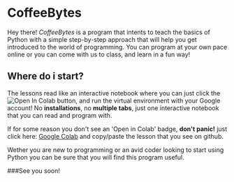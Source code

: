 # CoffeeBytes

Hey there! *CoffeeBytes* is a program that intents to teach the basics of Python with a simple step-by-step approach that will help you get introduced to the world of programming. You can program at your own pace online or you can come with us to class, and learn in a fun way!

## Where do i start?

The lessons read like an interactive notebook where you can just click the ![Open In Colab](https://colab.research.google.com/assets/colab-badge.svg) button, and run the virtual environment with your Google account! No **installations**, no **multiple tabs**, just one interactive notebook that you can read and program with. 

If for some reason you don't see an 'Open in Colab' badge, **don't panic!** just click here: [Google Colab](https://colab.research.google.com) and copy/paste the lesson that you see on github.

Wether you are new to programming or an avid coder looking to start using Python you can be sure that you will find this program useful. 

###See you soon!

